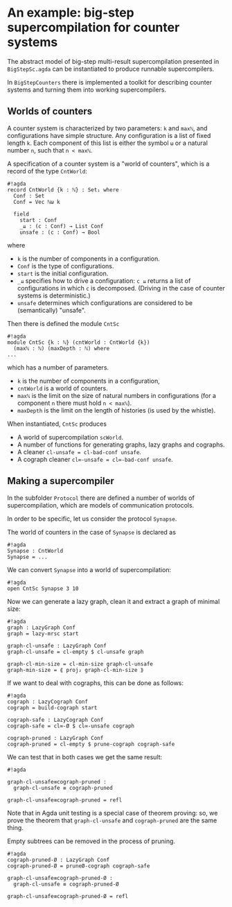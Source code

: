 # An example: big-step supercompilation for counter systems

The abstract model of big-step multi-result supercompilation
presented in `BigStepSc.agda` can be instantiated to produce
runnable supercompilers.

In `BigStepCounters` there is implemented a toolkit for
describing counter systems and turning them into working
supercompilers.

## Worlds of counters

A counter system is characterized by two parameters: `k` and `maxℕ`,
and configurations have simple structure. Any configuration
is a list of fixed length `k`. Each component of this list is
either the symbol `ω` or a natural number `n`, such that `n < maxℕ`.

A specification of a counter system is a "world of counters",
which is a record of the type `CntWorld`:
```
#!agda
record CntWorld {k : ℕ} : Set₁ where
  Conf : Set
  Conf = Vec ℕω k

  field
    start : Conf
    _⇊ : (c : Conf) → List Conf
    unsafe : (c : Conf) → Bool
```
where

* `k` is the number of components in a configuration.
* `Conf` is the type of configurations.
* `start` is the initial configuration.
* `_⇊` specifies how to drive a configuration: `c ⇊` returns
  a list of configurations in which `c` is decomposed. (Driving
  in the case of counter systems is deterministic.)
* `unsafe` determines which configurations are considered to be
  (semantically) "unsafe".

Then there is defined the module `CntSc`
```
#!agda
module CntSc {k : ℕ} (cntWorld : CntWorld {k})
  (maxℕ : ℕ) (maxDepth : ℕ) where
...
```
which has a number of parameters.

* `k` is the number of components in a configuration,
* `cntWorld` is a world of counters.
* `maxℕ` is the limit on the size of natural numbers in configurations
  (for a component `n` there must hold `n < maxℕ`).
* `maxDepth` is the limit on the length of histories
  (is used by the whistle).

When instantiated, `CntSc` produces

* A world of supercompilation `scWorld`.
* A number of functions for generating graphs,
  lazy graphs and cographs.
* A cleaner `cl-unsafe = cl-bad-conf unsafe`.
* A cograph cleaner `cl∞-unsafe = cl∞-bad-conf unsafe`.

## Making a supercompiler

In the subfolder `Protocol` there are defined a number of
worlds of supercompilation, which are models of communication
protocols.

In order to be specific, let us consider the protocol `Synapse`.

The world of counters in the case of `Synapse` is declared as
```
#!agda
Synapse : CntWorld
Synapse = ...
```
We can convert `Synapse` into a world of supercompilation:
```
#!agda
open CntSc Synapse 3 10
```
Now we can generate a lazy graph, clean it and extract a graph
of minimal size:
```
#!agda
graph : LazyGraph Conf
graph = lazy-mrsc start

graph-cl-unsafe : LazyGraph Conf
graph-cl-unsafe = cl-empty $ cl-unsafe graph

graph-cl-min-size = cl-min-size graph-cl-unsafe
graph-min-size = ⟪ proj₂ graph-cl-min-size ⟫
```
If we want to deal with cographs, this can be done
as follows:
```
#!agda
cograph : LazyCograph Conf
cograph = build-cograph start

cograph-safe : LazyCograph Conf
cograph-safe = cl∞-Ø $ cl∞-unsafe cograph

cograph-pruned : LazyGraph Conf
cograph-pruned = cl-empty $ prune-cograph cograph-safe
```
We can test that in both cases we get the same result:
```
#!agda

graph-cl-unsafe≡cograph-pruned :
  graph-cl-unsafe ≡ cograph-pruned

graph-cl-unsafe≡cograph-pruned = refl
```
Note that in Agda unit testing is a special case of
theorem proving: so, we prove the theorem that `graph-cl-unsafe`
and `cograph-pruned` are the same thing.

Empty subtrees can be removed in the process of pruning.
```
#!agda
cograph-pruned-Ø : LazyGraph Conf
cograph-pruned-Ø = pruneØ-cograph cograph-safe

graph-cl-unsafe≡cograph-pruned-Ø :
  graph-cl-unsafe ≡ cograph-pruned-Ø

graph-cl-unsafe≡cograph-pruned-Ø = refl
```